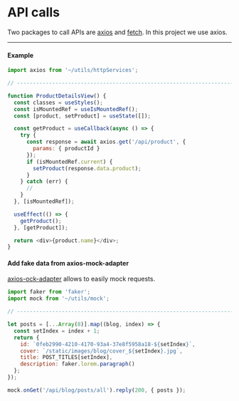 # API calls

Two packages to call APIs are [axios](https://www.npmjs.com/package/axios) and [fetch](https://www.npmjs.com/package/fetch). In this project we use axios.

---

#### Example

```js
import axios from '~/utils/httpServices';

// ----------------------------------------------------------------------

function ProductDetailsView() {
  const classes = useStyles();
  const isMountedRef = useIsMountedRef();
  const [product, setProduct] = useState([]);

  const getProduct = useCallback(async () => {
    try {
      const response = await axios.get('/api/product', {
        params: { productId }
      });
      if (isMountedRef.current) {
        setProduct(response.data.product);
      }
    } catch (err) {
      //
    }
  }, [isMountedRef]);

  useEffect(() => {
    getProduct();
  }, [getProduct]);

  return <div>{product.name}</div>;
}
```

#### Add fake data from axios-mock-adapter

[axios-ock-adapter](https://github.com/ctimmerm/axios-mock-adapter#readme) allows to easily mock requests.

```js
import faker from 'faker';
import mock from '~/utils/mock';

// ----------------------------------------------------------------------

let posts = [...Array(8)].map((blog, index) => {
  const setIndex = index + 1;
  return {
    id: `0feb2990-4210-4170-93a4-37e8f5958a18-${setIndex}`,
    cover: `/static/images/blog/cover_${setIndex}.jpg`,
    title: POST_TITLES[setIndex],
    description: faker.lorem.paragraph()
  };
});

mock.onGet('/api/blog/posts/all').reply(200, { posts });
```
